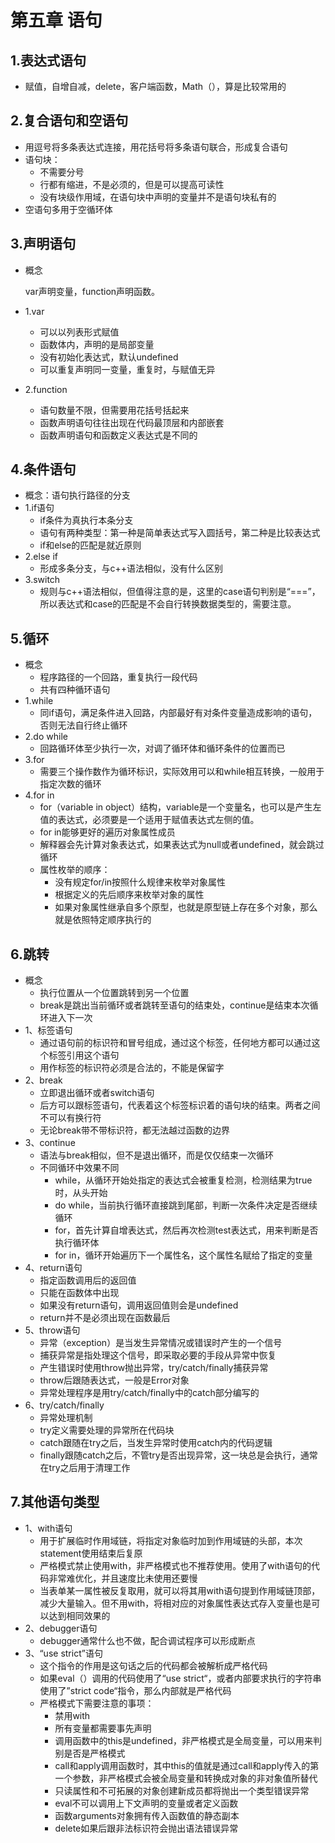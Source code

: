 # 第五章 语句

## 1.表达式语句

* 赋值，自增自减，delete，客户端函数，Math（），算是比较常用的

## 2.复合语句和空语句

* 用逗号将多条表达式连接，用花括号将多条语句联合，形成复合语句
* 语句块：
  * 不需要分号
  * 行都有缩进，不是必须的，但是可以提高可读性
  * 没有块级作用域，在语句块中声明的变量并不是语句块私有的
* 空语句多用于空循环体

## 3.声明语句

* 概念

  var声明变量，function声明函数。

* 1.var

  * 可以以列表形式赋值
  * 函数体内，声明的是局部变量
  * 没有初始化表达式，默认undefined
  * 可以重复声明同一变量，重复时，与赋值无异

* 2.function

  * 语句数量不限，但需要用花括号括起来
  * 函数声明语句往往出现在代码最顶层和内部嵌套
  * 函数声明语句和函数定义表达式是不同的

## 4.条件语句

* 概念：语句执行路径的分支
* 1.if语句
  * if条件为真执行本条分支
  * 语句有两种类型：第一种是简单表达式写入圆括号，第二种是比较表达式
  * if和else的匹配是就近原则
* 2.else if
  * 形成多条分支，与c++语法相似，没有什么区别
* 3.switch
  * 规则与c++语法相似，但值得注意的是，这里的case语句判别是“===”，所以表达式和case的匹配是不会自行转换数据类型的，需要注意。

## 5.循环

* 概念
  * 程序路径的一个回路，重复执行一段代码
  * 共有四种循环语句
* 1.while
  * 同if语句，满足条件进入回路，内部最好有对条件变量造成影响的语句，否则无法自行终止循环
* 2.do while
  * 回路循环体至少执行一次，对调了循环体和循环条件的位置而已
* 3.for
  * 需要三个操作数作为循环标识，实际效用可以和while相互转换，一般用于指定次数的循环
* 4.for in
  * for（variable in object）结构，variable是一个变量名，也可以是产生左值的表达式，必须要是一个适用于赋值表达式左侧的值。
  * for in能够更好的遍历对象属性成员
  * 解释器会先计算对象表达式，如果表达式为null或者undefined，就会跳过循环
  * 属性枚举的顺序：
    * 没有规定for/in按照什么规律来枚举对象属性
    * 根据定义的先后顺序来枚举对象的属性
    * 如果对象属性继承自多个原型，也就是原型链上存在多个对象，那么就是依照特定顺序执行的

## 6.跳转

* 概念
  * 执行位置从一个位置跳转到另一个位置
  * break是跳出当前循环或者跳转至语句的结束处，continue是结束本次循环进入下一次
* 1、标签语句
  * 通过语句前的标识符和冒号组成，通过这个标签，任何地方都可以通过这个标签引用这个语句
  * 用作标签的标识符必须是合法的，不能是保留字
* 2、break
  * 立即退出循环或者switch语句
  * 后方可以跟标签语句，代表着这个标签标识着的语句块的结束。两者之间不可以有换行符
  * 无论break带不带标识符，都无法越过函数的边界
* 3、continue
  * 语法与break相似，但不是退出循环，而是仅仅结束一次循环
  * 不同循环中效果不同
    * while，从循环开始处指定的表达式会被重复检测，检测结果为true时，从头开始
    * do while，当前执行循环直接跳到尾部，判断一次条件决定是否继续循环
    * for，首先计算自增表达式，然后再次检测test表达式，用来判断是否执行循环体
    * for in，循环开始遍历下一个属性名，这个属性名赋给了指定的变量
* 4、return语句
  * 指定函数调用后的返回值
  * 只能在函数体中出现
  * 如果没有return语句，调用返回值则会是undefined
  * return并不是必须出现在函数最后
* 5、throw语句
  * 异常（exception）是当发生异常情况或错误时产生的一个信号
  * 捕获异常是指处理这个信号，即采取必要的手段从异常中恢复
  * 产生错误时使用throw抛出异常，try/catch/finally捕获异常
  * throw后跟随表达式，一般是Error对象
  * 异常处理程序是用try/catch/finally中的catch部分编写的
* 6、try/catch/finally
  * 异常处理机制
  * try定义需要处理的异常所在代码块
  * catch跟随在try之后，当发生异常时使用catch内的代码逻辑
  * finally跟随catch之后，不管try是否出现异常，这一块总是会执行，通常在try之后用于清理工作

## 7.其他语句类型

* 1、with语句
  * 用于扩展临时作用域链，将指定对象临时加到作用域链的头部，本次statement使用结束后复原
  * 严格模式禁止使用with，非严格模式也不推荐使用。使用了with语句的代码非常难优化，并且速度比未使用还要慢
  * 当表单某一属性被反复取用，就可以将其用with语句提到作用域链顶部，减少大量输入。但不用with，将相对应的对象属性表达式存入变量也是可以达到相同效果的
* 2、debugger语句
  * debugger通常什么也不做，配合调试程序可以形成断点
* 3、“use strict”语句
  * 这个指令的作用是这句话之后的代码都会被解析成严格代码
  * 如果eval（）调用的代码使用了“use strict“，或者内部要求执行的字符串使用了”strict code“指令，那么内部就是严格代码
  * 严格模式下需要注意的事项：
    * 禁用with
    * 所有变量都需要事先声明
    * 调用函数中的this是undefined，非严格模式是全局变量，可以用来判别是否是严格模式
    * call和apply调用函数时，其中this的值就是通过call和apply传入的第一个参数，非严格模式会被全局变量和转换成对象的非对象值所替代
    * 只读属性和不可拓展的对象创建新成员都将抛出一个类型错误异常
    * eval不可以调用上下文声明的变量或者定义函数
    * 函数arguments对象拥有传入函数值的静态副本
    * delete如果后跟非法标识符会抛出语法错误异常

